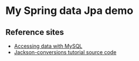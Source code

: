 # My Spring data Jpa demo

## Reference sites
- [Accessing data with MySQL](https://spring.io/guides/gs/accessing-data-mysql/)
- [Jackson-conversions tutorial source code](https://github.com/eugenp/tutorials/tree/master/jackson-modules/jackson-conversions)